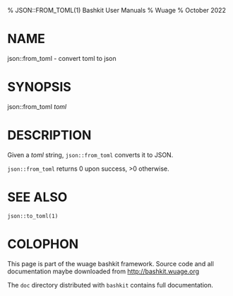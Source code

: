% JSON::FROM_TOML(1) Bashkit User Manuals
% Wuage
% October 2022

# NAME

json::from_toml - convert toml to json

# SYNOPSIS

json::from_toml *toml*

# DESCRIPTION

Given a *toml* string, `json::from_toml` converts it to JSON.

`json::from_toml` returns 0 upon success, >0 otherwise.

# SEE ALSO

`json::to_toml(1)`

# COLOPHON
This page is part of the wuage bashkit framework. Source code and all
documentation maybe downloaded from <http://bashkit.wuage.org>

The `doc` directory distributed with `bashkit` contains full documentation.

